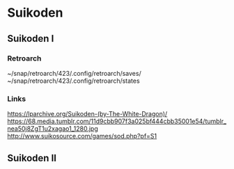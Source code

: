 # Suikoden

## Suikoden I

### Retroarch
~/snap/retroarch/423/.config/retroarch/saves/
~/snap/retroarch/423/.config/retroarch/states

### Links
https://lparchive.org/Suikoden-(by-The-White-Dragon)/
https://68.media.tumblr.com/11d9cbb907f3a025bf444cbb35001e54/tumblr_nea50j8ZgT1u2xagao1_1280.jpg
http://www.suikosource.com/games/sod.php?pf=S1

## Suikoden II